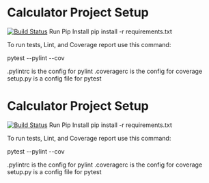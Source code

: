 # Calculator Project Setup
[![Build Status](https://app.travis-ci.com/Tanv08/calc2.svg?branch=main)](https://app.travis-ci.com/Tanv08/calc2)
Run Pip Install
pip install -r requirements.txt

To run tests, Lint, and Coverage report use this command:

pytest  --pylint --cov

.pylintrc is the config for pylint
.coveragerc is the config for coverage
setup.py is a config file for pytest



# Calculator Project Setup
[![Build Status](https://app.travis-ci.com/Tanv08/calc2_division.svg?branch=main)](https://app.travis-ci.com/Tanv08/calc2_division)
Run Pip Install
pip install -r requirements.txt

To run tests, Lint, and Coverage report use this command:

pytest  --pylint --cov

.pylintrc is the config for pylint
.coveragerc is the config for coverage
setup.py is a config file for pytest

